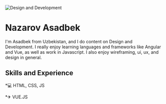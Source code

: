<!-- ![Design and Development](https://arturssmirnovs.github.io/github-profile-readme-generator/images/banner.png) -->

![Design and Development](https://github.com/NazarovAsadbek/NazarovAsadbek/blob/main/Black%20Technology%20LinkedIn%20Banner.png)
<!--  -->
# Nazarov Asadbek

I'm Asadbek from Uzbekistan, and I do content on Design and Development. I really enjoy learning languages and frameworks like Angular and Vue, as well as work in Javascript. I also enjoy wireframing, ui, ux, and design in general.

## Skills and Experience
*💻 HTML, CSS, JS

*✈ VUE.JS

<!-- ## Examples of work -->


<!-- [<img src='https://cdn.jsdelivr.net/npm/simple-icons@3.0.1/icons/telegram.svg' alt='github' height='40'>](https://t.me/Nazarov_Asadbek1) -->
